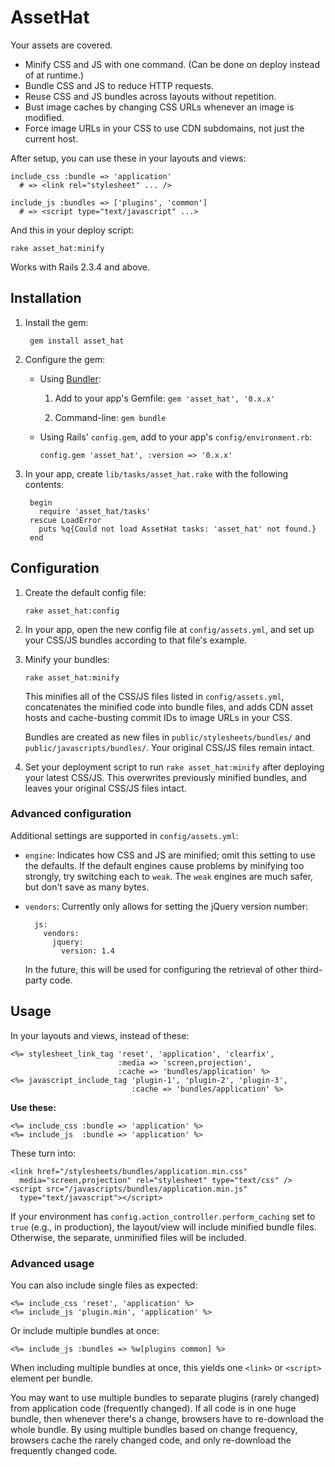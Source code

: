 AssetHat
========
Your assets are covered.

* Minify CSS and JS with one command. (Can be done on deploy instead of
  at runtime.)
* Bundle CSS and JS to reduce HTTP requests.
* Reuse CSS and JS bundles across layouts without repetition.
* Bust image caches by changing CSS URLs whenever an image is modified.
* Force image URLs in your CSS to use CDN subdomains, not just the current
  host.

After setup, you can use these in your layouts and views:

    include_css :bundle => 'application'
      # => <link rel="stylesheet" ... />

    include_js :bundles => ['plugins', 'common']
      # => <script type="text/javascript" ...>

And this in your deploy script:

    rake asset_hat:minify

Works with Rails 2.3.4 and above.



Installation
------------

1. Install the gem:

        gem install asset_hat

2. Configure the gem:

    * Using [Bundler](http://github.com/wycats/bundler):

        1.  Add to your app's Gemfile: `gem 'asset_hat', '0.x.x'`

        2.  Command-line: `gem bundle`

    * Using Rails' `config.gem`, add to your app's `config/environment.rb`:

        `config.gem 'asset_hat', :version => '0.x.x'`

3. In your app, create `lib/tasks/asset_hat.rake` with the following contents:

        begin
          require 'asset_hat/tasks'
        rescue LoadError
          puts %q{Could not load AssetHat tasks: 'asset_hat' not found.}
        end



Configuration
-------------

1.  Create the default config file:

        rake asset_hat:config

2.  In your app, open the new config file at `config/assets.yml`, and set up
    your CSS/JS bundles according to that file's example.

3.  Minify your bundles:

        rake asset_hat:minify

    This minifies all of the CSS/JS files listed in `config/assets.yml`,
    concatenates the minified code into bundle files, and adds CDN asset hosts
    and cache-busting commit IDs to image URLs in your CSS.

    Bundles are created as new files in `public/stylesheets/bundles/` and
    `public/javascripts/bundles/`. Your original CSS/JS files remain intact.

4.  Set your deployment script to run `rake asset_hat:minify` after deploying
    your latest CSS/JS. This overwrites previously minified bundles, and
    leaves your original CSS/JS files intact.

### Advanced configuration ###

Additional settings are supported in `config/assets.yml`:

* `engine`: Indicates how CSS and JS are minified; omit this setting to use
  the defaults. If the default engines cause problems by minifying too
  strongly, try switching each to `weak`. The `weak` engines are much safer,
  but don't save as many bytes.

* `vendors`: Currently only allows for setting the jQuery version number:

        js:
          vendors:
            jquery:
              version: 1.4

  In the future, this will be used for configuring the retrieval of other
  third-party code.



Usage
-----

In your layouts and views, instead of these:

    <%= stylesheet_link_tag 'reset', 'application', 'clearfix',
                            :media => 'screen,projection',
                            :cache => 'bundles/application' %>
    <%= javascript_include_tag 'plugin-1', 'plugin-2', 'plugin-3',
                               :cache => 'bundles/application' %>

**Use these:**

    <%= include_css :bundle => 'application' %>
    <%= include_js  :bundle => 'application' %>

These turn into:

    <link href="/stylesheets/bundles/application.min.css"
      media="screen,projection" rel="stylesheet" type="text/css" />
    <script src="/javascripts/bundles/application.min.js"
      type="text/javascript"></script>

If your environment has `config.action_controller.perform_caching` set to
`true` (e.g., in production), the layout/view will include minified bundle
files. Otherwise, the separate, unminified files will be included.

### Advanced usage ###

You can also include single files as expected:

    <%= include_css 'reset', 'application' %>
    <%= include_js 'plugin.min', 'application' %>

Or include multiple bundles at once:

    <%= include_js :bundles => %w[plugins common] %>

When including multiple bundles at once, this yields one `<link>` or
`<script>` element per bundle.

You may want to use multiple bundles to separate plugins (rarely changed) from
application code (frequently changed). If all code is in one huge bundle, then
whenever there's a change, browsers have to re-download the whole bundle. By
using multiple bundles based on change frequency, browsers cache the rarely
changed code, and only re-download the frequently changed code.

